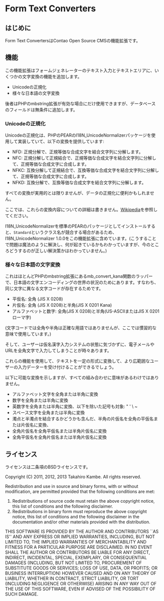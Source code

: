 # Form Text Converters

## はじめに

Form Text ConvertersはContao Open Source CMSの機能拡張です。

## 機能

この機能拡張はフォームジェネレーターのテキスト入力とテキストエリアに、いくつかの文字変換の機能を追加します。

* Unicodeの正規化
* 様々な日本語の文字変換

後者はPHPのmbstring拡張が有効な場合にだけ使用できますが、データベースのフィールドは無条件に追加します。

### Unicodeの正規化

Unicodeの正規化は、PHPのPEARのI18N_UnicodeNormalizerパッケージを使用して実装していて、以下の変換を提供しています:

* NFD: 正規分解で、正規等価な合成文字を結合文字列に分解します。
* NFC: 正規分解して正規結合で、正規等価な合成文字を結合文字列に分解して、正規等価な合成文字に合成します。
* NFKC: 互換分解して正規結合で、互換等価な合成文字を結合文字列に分解して、正規等価な合成文字に合成します。
* NFKD: 互換分解で、互換等価な合成文字を結合文字列に分解します。

すべての変換が実用的とは限りませんが、データの正規化に便利かもしれません。

ここでは、これらの変換内容についての詳細は書きません。[Wikipedia](http://ja.wikipedia.org/wiki/Unicode%E6%AD%A3%E8%A6%8F%E5%8C%96 "Unicode正規化")を参照してください。

I18N_UnicodeNormalizerを標準のPEARのパッケージとしてインストールすると、`Standard`というクラス名が競合する場合があるため、I18N_UnicodeNormalizer 1.0.0をこの機能拡張に含めています。(こうすることで問題は魔法のように解決し、何が起きているかもわかっていますが、今のところどうするのが正しい解決策かはわかっていません。)


### 様々な日本語の文字変換

これはほとんどPHPのmbstring拡張にあるmb_convert_kana関数のラッパーで、日本語の文字エンコーディングの世界の状況のためにあります。すなわち、同じ文字に異なる文字コードが存在するためです。

* 平仮名: 全角 (JIS X 0208)
* 片仮名: 全角 (JIS X 0208)と半角(JIS X 0201 Kana)
* アルファベットと数字: 全角(JIS X 0208)と半角(US-ASCIIまたはJIS X 0201 ローマ字)

(文字コードでは全角や半角は正確な用語ではありませんが、ここでは慣習的な意味で使用しています。)

そして、ユーザーは仮名漢字入力システムの状態に気づかずに、電子メールやURLを全角文字で入力してしまうことが時々あります。

これらの機能を使用して、テキストを一定の形式に変換して、より広範囲なユーザーの入力データーを受け付けることができるでしょう。

以下に可能な変換を示しますが、すべての組み合わせに意味があるわけではありません。

* アルファベット文字を全角または半角に変換
* 数字を全角または半角に変換
* 英数字を全角または半角に変換、以下を除いた記号も対象: " ' \ ~
* スペース文字を全角または半角に変換
* 濁点と半濁点を結合するかどうかも含んだ、半角の片仮名を全角の平仮名または片仮名に変換、
* 全角片仮名を全角平仮名または半角片仮名に変換
* 全角平仮名を全角片仮名または半角片仮名に変換


## ライセンス

ライセンスは二条項のBSDライセンスです。


Copyright (C) 2011, 2012, 2013
Takahiro Kambe.  All rights reserved.

Redistribution and use in source and binary forms, with or without
modification, are permitted provided that the following conditions
are met:

1. Redistributions of source code must retain the above copyright
   notice, this list of conditions and the following disclaimer.
2. Redistributions in binary form must reproduce the above copyright
   notice, this list of conditions and the following disclaimer in the
   documentation and/or other materials provided with the distribution.

THIS SOFTWARE IS PROVIDED BY THE AUTHOR AND CONTRIBUTORS ``AS IS'' AND
ANY EXPRESS OR IMPLIED WARRANTIES, INCLUDING, BUT NOT LIMITED TO, THE
IMPLIED WARRANTIES OF MERCHANTABILITY AND FITNESS FOR A PARTICULAR PURPOSE
ARE DISCLAIMED.  IN NO EVENT SHALL THE AUTHOR OR CONTRIBUTORS BE LIABLE
FOR ANY DIRECT, INDIRECT, INCIDENTAL, SPECIAL, EXEMPLARY, OR CONSEQUENTIAL
DAMAGES (INCLUDING, BUT NOT LIMITED TO, PROCUREMENT OF SUBSTITUTE GOODS
OR SERVICES; LOSS OF USE, DATA, OR PROFITS; OR BUSINESS INTERRUPTION)
HOWEVER CAUSED AND ON ANY THEORY OF LIABILITY, WHETHER IN CONTRACT, STRICT
LIABILITY, OR TORT (INCLUDING NEGLIGENCE OR OTHERWISE) ARISING IN ANY WAY
OUT OF THE USE OF THIS SOFTWARE, EVEN IF ADVISED OF THE POSSIBILITY OF
SUCH DAMAGE.
